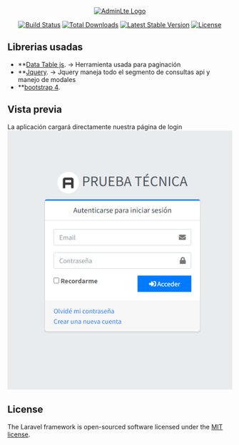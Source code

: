 <p align="center"><a href="https://laravel.com" target="_blank"><img src="https://cdn.worldvectorlogo.com/logos/adminlte.svg" width="400" alt="AdminLte Logo"></a></p>

<p align="center">
<a href="https://github.com/laravel/framework/actions"><img src="https://github.com/laravel/framework/workflows/tests/badge.svg" alt="Build Status"></a>
<a href="https://packagist.org/packages/laravel/framework"><img src="https://img.shields.io/packagist/dt/laravel/framework" alt="Total Downloads"></a>
<a href="https://packagist.org/packages/laravel/framework"><img src="https://img.shields.io/packagist/v/laravel/framework" alt="Latest Stable Version"></a>
<a href="https://packagist.org/packages/laravel/framework"><img src="https://img.shields.io/packagist/l/laravel/framework" alt="License"></a>
</p>

## Librerias usadas


- **[Data Table js](https://datatables.net/). -> Herramienta usada para paginación
- **[Jquery](https://jquery.com/). -> Jquery maneja todo el segmento de consultas api y manejo de modales
- **[bootstrap 4](https://getbootstrap.com/).


## Vista previa

La aplicación cargará directamente nuestra página de login
<img src="./public/login.png"/>
## License

The Laravel framework is open-sourced software licensed under the [MIT license](https://opensource.org/licenses/MIT).
